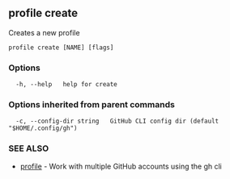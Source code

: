 ## profile create

Creates a new profile

```
profile create [NAME] [flags]
```

### Options

```
  -h, --help   help for create
```

### Options inherited from parent commands

```
  -c, --config-dir string   GitHub CLI config dir (default "$HOME/.config/gh")
```

### SEE ALSO

* [profile](profile.md)	 - Work with multiple GitHub accounts using the gh cli

